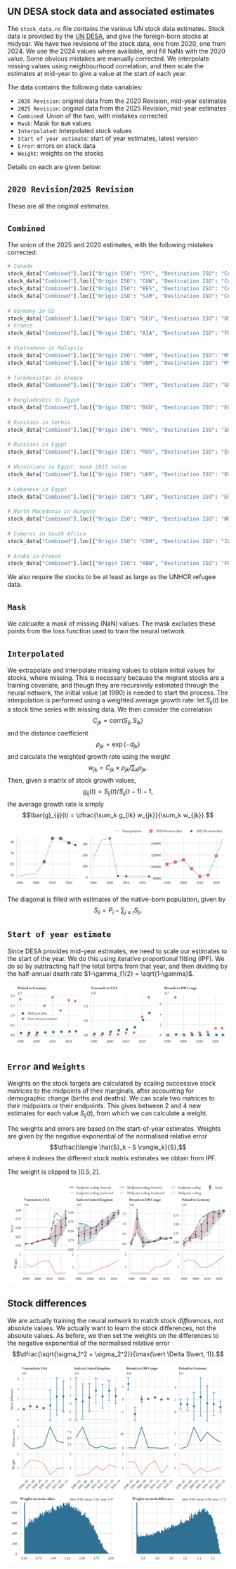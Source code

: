 UN DESA stock data and associated estimates
---
The `stock_data.nc` file contains the various UN stock data estimates. 
Stock data is provided by the [UN DESA](https://www.un.org/development/desa/pd/content/international-migrant-stock), 
and give the foreign-born stocks at midyear. We have two revisions of the stock data, one from 2020, one from 2024. 
We use the 2024 values where available, and fill NaNs with the 2020 value. 
Some obvious mistakes are manually corrected. We interpolate missing values using neighbourhood correlation, 
and then scale the estimates at mid-year to give a value at the start of each year.

The data contains the following data variables:

- `2020 Revision`: original data from the 2020 Revision, mid-year estimates
- `2025 Revision`: original data from the 2025 Revision, mid-year estimates
- `Combined`: Union of the two, with mistakes corrected
- `Mask`: Mask for `NaN` values
- `Interpolated`: interpolated stock values
- `Start of year estimate`: start of year estimates, latest version
- `Error`: errors on stock data
- `Weight`: weights on the stocks

Details on each are given below:

## `2020 Revision`/`2025 Revision`
These are all the original estimates.

## `Combined`
The union of the 2025 and 2020 estimates, with the following mistakes corrected:
```python
# Canada
stock_data["Combined"].loc[{"Origin ISO": "SYC", "Destination ISO": "CAN", "Year": [1990, 1995]}] = [2248., 1160.]
stock_data["Combined"].loc[{"Origin ISO": "CUW", "Destination ISO": "CAN", "Year": 2010}] = 399
stock_data["Combined"].loc[{"Origin ISO": "BES", "Destination ISO": "CAN", "Year": [2010, 2015, 2020]}] = [40.0, 40.0, 44.0]
stock_data["Combined"].loc[{"Origin ISO": "SXM", "Destination ISO": "CAN", "Year": 2010}] = 105.0

# Germany in US
stock_data['Combined'].loc[{"Origin ISO": "DEU", "Destination ISO": "USA", "Year": 1995}] = 1335539
# France
stock_data["Combined"].loc[{"Origin ISO": "AIA", "Destination ISO": "FRA", "Year": 2005}] = 12

# Vietnamese in Malaysia
stock_data["Combined"].loc[{"Origin ISO": "VNM", "Destination ISO": "MYS", "Year": range(1990, 2023, 5)}] = stock_data["2020 Revision"].sel({"Origin ISO": "VNM", "Destination ISO": "MYS", "Year": range(1990, 2023, 5)}).copy()
stock_data["Combined"].loc[{"Origin ISO": "VNM", "Destination ISO": "MYS", "Year": 2024}] = 1.09e+5

# Turkmenistan in Greece
stock_data["Combined"].loc[{"Origin ISO": "TKM", "Destination ISO": "GRC", "Year": [1990, 1995]}] = [96., 82.]

# Bangladeshis in Egypt
stock_data["Combined"].loc[{"Origin ISO": "BGD", "Destination ISO": "EGY", "Year": [2010, 2015, 2020, 2024]}] = [557.,  1015., 1173.,  762.]

# Russians in Serbia
stock_data["Combined"].loc[{"Origin ISO": "RUS", "Destination ISO": "SRB", "Year": 1995}] = 810

# Russians in Egypt
stock_data["Combined"].loc[{"Origin ISO": "RUS", "Destination ISO": "EGY", "Year": 2015}] = 23462

# Ukrainians in Egypt: mask 2015 value
stock_data["Combined"].loc[{"Origin ISO": "UKR", "Destination ISO": "EGY", "Year": 2015}] = 2349

# Lebanese in Egypt
stock_data["Combined"].loc[{"Origin ISO": "LBN", "Destination ISO": "EGY", "Year": 2015}] = 2045

# North Macedonia in Hungary
stock_data["Combined"].loc[{"Origin ISO": "MKD", "Destination ISO": "HUN", "Year": [1990, 1995]}] = [460, 230]

# Comoros in South Africa
stock_data["Combined"].loc[{"Origin ISO": "COM", "Destination ISO": "ZAF", "Year": 2005}] = 71

# Aruba in France
stock_data["Combined"].loc[{"Origin ISO": "ABW", "Destination ISO": "FRA", "Year": 2005}] = 7
```
We also require the stocks to be at least as large as the UNHCR refugee data.

## `Mask`
We calcualte a mask of missing (NaN) values. The mask excludes these points from the loss function 
used to train the neural network.

## `Interpolated`
We extrapolate and interpolate missing values to obtain initial values for stocks, where missing.
This is necessary because the migrant stocks are a training covariate, and though they are recursively
estimated through the neural network, the initial value (at 1990) is needed to start the process.
The interpolation is performed using a weighted average growth rate: 
let $S_{ij}(t)$ be a stock time series with missing data. We then consider the correlation 
$$C_{jk} = \mathrm{corr}(S_{ij}, S_{ik})$$ and the distance coefficient 
$$\rho_{jk} = \exp(-d_{jk})$$ and calculate the weighted growth rate using the weight 
$$w_{jk} = C_{jk} \times \rho_{jk} / \sum_k \rho_{jk}.$$ Then, given a matrix of stock growth values, 
$$g_{ij}(t) = S_{ij}(t) / S_{ij}(t-1) - 1,$$ the average growth rate is simply 
$$\bar{g}_{ij}(t) = \dfrac{\sum_k g_{ik} w_{jk}}{\sum_k w_{jk}}.$$

![interp.png](../../Images/Github/stock_extrapolation.png)

The diagonal is filled with estimates of the native-born population, given by $$S_{ii} = P_i - \sum_{j \neq i} S_{ji}.$$


## `Start of year estimate`
Since DESA provides mid-year estimates, we need to scale our estimates to the start of the year. We do this using iterative
proportional fitting (IPF). We do so by subtracting half the total births from that year, and then dividing by the half-annual 
death rate $1-\gamma_{1/2} = \sqrt{1-\gamma}$.

![stofyear.png](../../Images/Github/start_of_year_estimates.png)

## `Error` and `Weights`
Weights on the stock targets are calculated by scaling successive stock matrices to the midpoints of their marginals, 
after accounting for demographic change (births and deaths). 
We can scale two matrices to their midpoints or their endpoints. 
This gives between 2 and 4 new estimates for each value $S_{ij}(t)$, from which we can calculate a weight.

The weights and errors are based on the start-of-year estimates.
Weights are given by the negative exponential of the normalised relative error $$\dfrac{\langle \hat{S}_k - S \rangle_k}{S},$$ 
where $k$ indexes the different stock matrix estimates we obtain from IPF. 

The weight is clipped to $[0.5, 2]$.

![weights.png](../../Images/Github/stock_weights.png)

## Stock differences
We are actually training the neural network to match stock *differences*, not absolute values.
We actually want to learn the stock differences, not the absolute values. 
As before, we then set the weights on the differences to the negative exponential of the normalised relative error 
$$\dfrac{\sqrt{\sigma_1^2 + \sigma_2^2}}{\max(\vert \Delta S\vert, 1)}.$$

![weights_2.png](../../Images/Github/stock_diff_weights.png)
![weights_3.png](../../Images/Github/stock_weight_comparison.png)

